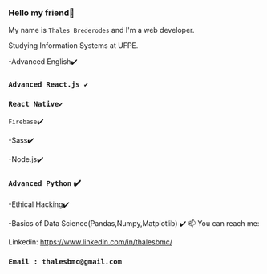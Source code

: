 ### Hello my friend👋
My name is `Thales Brederodes` and I'm a web developer.

Studying Information Systems at UFPE.

-Advanced English✔️      

### `Advanced React.js ✔️`

### `React Native✔️`

`Firebase`✔️

-Sass✔️

-Node.js✔️



### `Advanced Python` ✔️

-Ethical Hacking✔️

-Basics of Data Science(Pandas,Numpy,Matplotlib) ✔️
📫 You can reach me:

Linkedin: https://www.linkedin.com/in/thalesbmc/
### `Email : thalesbmc@gmail.com`


<!--
**ThalesBMC/ThalesBMC** is a ✨ _special_ ✨ repository because its `README.md` (this file) appears on your GitHub profile.

Here are some ideas to get you started:

- 🔭 I’m currently working on ...
- 🌱 I’m currently learning ...
- 👯 I’m looking to collaborate on ...
- 🤔 I’m looking for help with ...
- 💬 Ask me about ...
- 📫 How to reach me: ...
- 😄 Pronouns: ...
- ⚡ Fun fact: ...
-->
